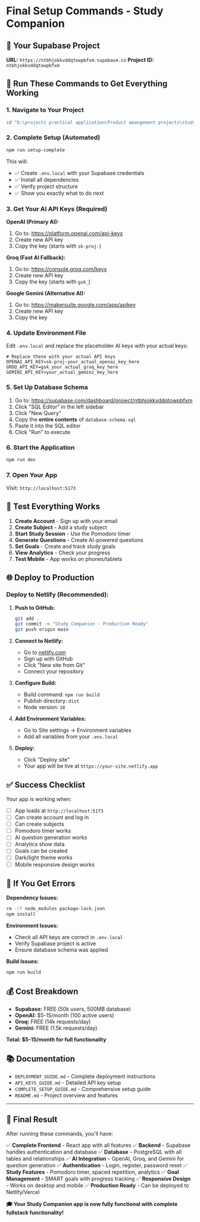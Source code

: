 # Final Setup Commands - Study Companion

## 🎯 Your Supabase Project
**URL:** `https://ntbhjokkvddqtowpbfxm.supabase.co`
**Project ID:** `ntbhjokkvddqtowpbfxm`

## 🚀 Run These Commands to Get Everything Working

### 1. Navigate to Your Project
```bash
cd "D:\projects practical application\Product amangement projects\study-companion"
```

### 2. Complete Setup (Automated)
```bash
npm run setup-complete
```

This will:
- ✅ Create `.env.local` with your Supabase credentials
- ✅ Install all dependencies
- ✅ Verify project structure
- ✅ Show you exactly what to do next

### 3. Get Your AI API Keys (Required)

**OpenAI (Primary AI):**
1. Go to: https://platform.openai.com/api-keys
2. Create new API key
3. Copy the key (starts with `sk-proj-`)

**Groq (Fast AI Fallback):**
1. Go to: https://console.groq.com/keys
2. Create new API key
3. Copy the key (starts with `gsk_`)

**Google Gemini (Alternative AI):**
1. Go to: https://makersuite.google.com/app/apikey
2. Create new API key
3. Copy the key

### 4. Update Environment File
Edit `.env.local` and replace the placeholder AI keys with your actual keys:

```env
# Replace these with your actual API keys
OPENAI_API_KEY=sk-proj-your_actual_openai_key_here
GROQ_API_KEY=gsk_your_actual_groq_key_here
GEMINI_API_KEY=your_actual_gemini_key_here
```

### 5. Set Up Database Schema
1. Go to: https://supabase.com/dashboard/project/ntbhjokkvddqtowpbfxm
2. Click "SQL Editor" in the left sidebar
3. Click "New Query"
4. Copy the **entire contents** of `database-schema.sql`
5. Paste it into the SQL editor
6. Click "Run" to execute

### 6. Start the Application
```bash
npm run dev
```

### 7. Open Your App
Visit: `http://localhost:5173`

## 🧪 Test Everything Works

1. **Create Account** - Sign up with your email
2. **Create Subject** - Add a study subject
3. **Start Study Session** - Use the Pomodoro timer
4. **Generate Questions** - Create AI-powered questions
5. **Set Goals** - Create and track study goals
6. **View Analytics** - Check your progress
7. **Test Mobile** - App works on phones/tablets

## 🌐 Deploy to Production

### Deploy to Netlify (Recommended):

1. **Push to GitHub:**
   ```bash
   git add .
   git commit -m "Study Companion - Production Ready"
   git push origin main
   ```

2. **Connect to Netlify:**
   - Go to [netlify.com](https://netlify.com)
   - Sign up with GitHub
   - Click "New site from Git"
   - Connect your repository

3. **Configure Build:**
   - Build command: `npm run build`
   - Publish directory: `dist`
   - Node version: `18`

4. **Add Environment Variables:**
   - Go to Site settings → Environment variables
   - Add all variables from your `.env.local`

5. **Deploy:**
   - Click "Deploy site"
   - Your app will be live at `https://your-site.netlify.app`

## ✅ Success Checklist

Your app is working when:
- [ ] App loads at `http://localhost:5173`
- [ ] Can create account and log in
- [ ] Can create subjects
- [ ] Pomodoro timer works
- [ ] AI question generation works
- [ ] Analytics show data
- [ ] Goals can be created
- [ ] Dark/light theme works
- [ ] Mobile responsive design works

## 🔧 If You Get Errors

**Dependency Issues:**
```bash
rm -rf node_modules package-lock.json
npm install
```

**Environment Issues:**
- Check all API keys are correct in `.env.local`
- Verify Supabase project is active
- Ensure database schema was applied

**Build Issues:**
```bash
npm run build
```

## 💰 Cost Breakdown

- **Supabase:** FREE (50k users, 500MB database)
- **OpenAI:** $5-15/month (100 active users)
- **Groq:** FREE (14k requests/day)
- **Gemini:** FREE (1.5k requests/day)

**Total: $5-15/month for full functionality**

## 📚 Documentation

- `DEPLOYMENT_GUIDE.md` - Complete deployment instructions
- `API_KEYS_GUIDE.md` - Detailed API key setup
- `COMPLETE_SETUP_GUIDE.md` - Comprehensive setup guide
- `README.md` - Project overview and features

---

## 🎉 Final Result

After running these commands, you'll have:

✅ **Complete Frontend** - React app with all features
✅ **Backend** - Supabase handles authentication and database
✅ **Database** - PostgreSQL with all tables and relationships
✅ **AI Integration** - OpenAI, Groq, and Gemini for question generation
✅ **Authentication** - Login, register, password reset
✅ **Study Features** - Pomodoro timer, spaced repetition, analytics
✅ **Goal Management** - SMART goals with progress tracking
✅ **Responsive Design** - Works on desktop and mobile
✅ **Production Ready** - Can be deployed to Netlify/Vercel

**🎓 Your Study Companion app is now fully functional with complete fullstack functionality!**
